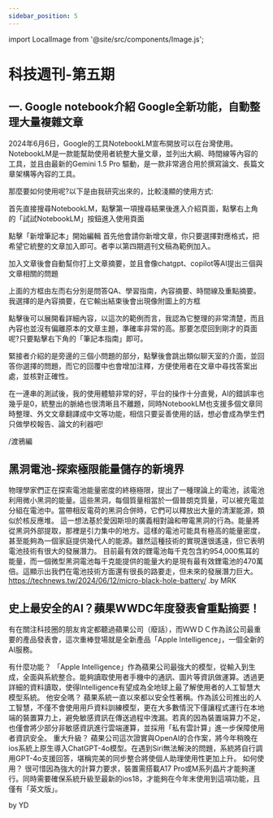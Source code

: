 ```yaml
---
sidebar_position: 5
---
```


import LocalImage from '@site/src/components/Image.js';

# 科技週刊-第五期

## 一. Google notebook介紹 Google全新功能，自動整理大量複雜文章 

2024年6月6日，Google的工具NotebookLM宣布開放可以在台灣使用。NotebookLM是一款能幫助使用者統整大量文章，並列出大綱、時間線等內容的工具，並且由最新的Gemini 1.5 Pro 驅動，是一款非常適合用於撰寫論文、長篇文章架構等內容的工具。

那麼要如何使用呢?以下是由我研究出來的，比較淺顯的使用方式:

首先直接搜尋NotebookLM，點擊第一項搜尋結果後進入介紹頁面，點擊右上角的「試試NotebookLM」按鈕進入使用頁面

點擊「新增筆記本」開始編輯
首先他會請你新增文章，你只要選擇對應格式，把希望它統整的文章加入即可。者李以第四期週刊文稿為範例加入。

加入文章後會自動幫你打上文章摘要，並且會像chatgpt、copilot等AI提出三個與文章相關的問題

上面的方框由左而右分別是問答QA、學習指南，內容摘要、時間線及重點摘要。我選擇的是內容摘要，在它輸出結束後會出現像附圖上的方框

點擊後可以展開看詳細內容，以這次的範例而言，我認為它整理的非常清楚，而且內容也並沒有偏離原本的文章主題，準確率非常的高。那要怎麼回到剛才的頁面呢?只要點擊右下角的「筆記本指南」即可。

緊接者介紹的是旁邊的三個小問題的部分，點擊後會跳出類似聊天室的介面，並回答你選擇的問題，而它的回覆中也會增加注釋，方便使用者在文章中尋找答案出處，並核對正確性。

在一連串的測試後，我的使用體驗非常的好，平台的操作十分直覺，AI的錯誤率也幾乎是0，統整出的脈絡也很清晰且不離題，同時NotebookLM也支援多個文章同時整理、外文文章翻譯成中文等功能，相信只要妥善使用的話，想必會成為學生們只做學校報告、論文的利器吧!

/渡鴉編

## 黑洞電池-探索極限能量儲存的新境界
物理學家們正在探索電池能量密度的終極極限，提出了一種理論上的電池，該電池利用微小黑洞的能量。這些黑洞，每個質量相當於一個普朗克質量，可以被充電並分組在電池中。當帶相反電荷的黑洞合併時，它們可以釋放出大量的清潔能源，類似於核反應堆。
這一想法基於愛因斯坦的廣義相對論和帶電黑洞的行為。能量將從黑洞外部提取，那裡是引力集中的地方。這樣的電池可能具有極高的能量密度，甚至能夠為一個家庭提供幾代人的能源。雖然這種技術的實現還很遙遠，但它表明電池技術有很大的發展潛力。
目前最有效的鋰電池每千克包含約954,000焦耳的能量，而一個微型黑洞電池每千克能提供的能量大約是現有最有效鋰電池的470萬倍。這顯示出我們在電池技術方面還有很長的路要走，但未來的發展潛力巨大。
https://technews.tw/2024/06/12/micro-black-hole-battery/
.by MRK

## 史上最安全的AI？蘋果WWDC年度發表會重點摘要！

有在關注科技圈的朋友肯定都聽過蘋果公司（廢話），而ＷＷＤＣ作為該公司最重要的產品發表會，這次重棒登場就是全新產品「Apple Intelligence」，一個全新的AI服務。

有什麼功能？
「Apple Intelligence」作為蘋果公司最強大的模型，從輸入到生成，全面與系統整合。能夠讀取使用者手機中的通訊、圖片等資訊做運算。透過更詳細的資料讀取，使得Intelligence有望成為全地球上最了解使用者的人工智慧大模型系統。
他安全嗎？
蘋果系統一直以來都以安全性著稱。作為該公司推出的人工智慧，不僅不會使用用戶資料訓練模型，更在大多數情況下僅讓程式運行在本地端的裝置算力上，避免敏感資訊在傳送過程中洩漏。若真的因為裝置端算力不足，也僅會將少部分非敏感資訊進行雲端運算，並採用「私有雲計算」進一步保障使用者資訊安全。
重大升級？
蘋果公司這次證實與OpenAI的合作案，將今年稍晚在ios系統上原生導入ChatGPT-4o模型。在遇到Siri無法解決的問題，系統將自行調用GPT-4o支援回答，堪稱完美的同步整合將使個人助理使用性更加上升。
如何使用？
很可惜因為強大的計算力要求，裝置需搭載A17 Pro或M系列晶片才能夠運行。同時需要確保系統升級至最新的ios18，才能夠在今年末使用到這項功能，且僅有「英文版」。

by YD
